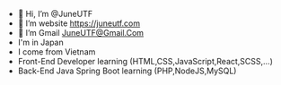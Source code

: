 - 👋 Hi, I’m @JuneUTF
- 👀 I’m website https://juneutf.com
- 🌱 I’m Gmail JuneUTF@Gmail.Com
- I'm in Japan
- I come from Vietnam
- Front-End Developer learning
(HTML,CSS,JavaScript,React,SCSS,...)
- Back-End Java Spring Boot  learning (PHP,NodeJS,MySQL)

<!---
JuneUTF/JuneUTF is a ✨ special ✨ repository because its `README.md` (this file) appears on your GitHub profile.
You can click the Preview link to take a look at your changes.
--->
